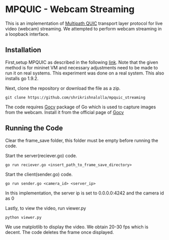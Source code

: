 # MPQUIC - Webcam Streaming

This is an implementation of [Multipath QUIC](https://github.com/qdeconinck/mp-quic/) transport layer protocol for live video (webcam) streaming. We attempted to perform webcam streaming in a loopback interface. 

## Installation

First,setup MPQUIC as described in the following [link](https://multipath-quic.org/2017/12/09/artifacts-available.html). Note that the given method is for mininet VM and necessary adjustments need to be made to run it on real systems. This experiment was done on a real system. This also installs go 1.9.2.

Next, clone the repository or download the file as a zip.
```
git clone https://github.com/shrikrishnalolla/mpquic_streaming
```
The code requires [Gocv](https://gocv.io/) package of Go which is used to capture images from the webcam. Install it from the official page of [Gocv](https://gocv.io/)

## Running the Code

Clear the frame_save folder, this folder must be empty before running the code. 

Start the server(reciever.go) code.

~~~
go run reciever.go <insert_path_to_frame_save_directory>
~~~

Start the client(sender.go) code.

~~~
go run sender.go <camera_id> <server_ip>
~~~

In this implementation, the server ip is set to 0.0.0.0:4242 and the camera id as 0

Lastly, to view the video, run viewer.py

~~~
python viewer.py
~~~

We use matplotlib to display the video. We obtain 20-30 fps which is decent. The code deletes the frame once displayed.
